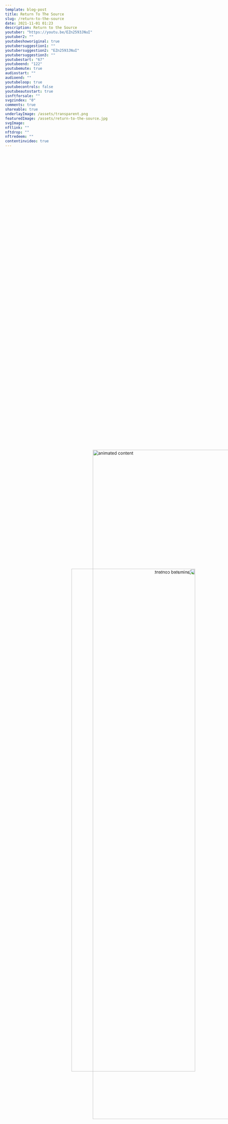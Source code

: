 ```yaml
---
template: blog-post
title: Return To The Source
slug: /return-to-the-source
date: 2021-11-01 01:23
description: Return to the Source
youtuber: "https://youtu.be/EZn2593JNuI"
youtuber2: ""
youtubeshoworiginal: true
youtubersuggestion1: ""
youtubersuggestion2: "EZn2593JNuI"
youtubersuggestion3: ""
youtubestart: "67"
youtubeend: "122"
youtubemute: true
audiostart: ""
audioend: ""
youtubeloop: true
youtubecontrols: false
youtubeautostart: true
isnftforsale: ""
svgzindex: "0"
comments: true
shareable: true
underlayImage: /assets/transparent.png
featuredImage: /assets/return-to-the-source.jpg
svgImage: 
nftlink: ""
nftdrop: ""
nftredeem: ""
contentinvideo: true
---
```

<object style="width:100%; height:100%; position:absolute; top:-10vh; right:0;" class="character" id="svg1" data="/assets/love-signal.svg" type="image/svg+xml" alt="animated content" title="animated content" ></object>



<div style="position:relative; top:0; z-index:0; border:px solid blue; height:100%; width:100vw; overflow:hidden; display:flex; ">











<img style="width:; height:75%; position:absolute; bottom:0; left:30vw;" class="character " src="/assets/kevin-flynn.png" alt="animated content" title="animated content" />


 

<img style="width:; height:65%; position:absolute; bottom:0; left:0; transform: scaleX(-1);" class="character evil" src="/assets/clu2.png" alt="animated content" title="animated content" />







</div>














<!-- XjuLZwlDxh8 -->
